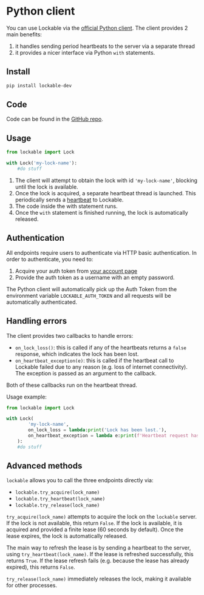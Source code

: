# Python client

You can use Lockable via the [official Python client](https://pypi.org/project/lockable.dev/). The client provides 2 main benefits:

1. it handles sending period heartbeats to the server via a separate thread
2. it provides a nicer interface via Python `with` statements.

## Install
```bash
pip install lockable-dev
```

## Code
Code can be found in the [GitHub repo](https://github.com/lockable-dev/lockable-py).

## Usage
```python
from lockable import Lock

with Lock('my-lock-name'):
    #do stuff
```

1. The client will attempt to obtain the lock with id `'my-lock-name'`, blocking until the lock is available.
2. Once the lock is acquired, a separate heartbeat thread is launched. This periodically sends a [heartbeat](https-endpoints.md#heartbeat) to Lockable.
3. The code inside the with statement runs.
4. Once the `with` statement is finished running, the lock is automatically released.

## Authentication
All endpoints require users to authenticate via HTTP basic authentication. In order to authenticate, you need to:

1. Acquire your auth token from [your account page](https://lockable.dev/account)
2. Provide the auth token as a username with an empty password.

The Python client will automatically pick up the Auth Token from the environment variable `LOCKABLE_AUTH_TOKEN` and all requests will be automatically authenticated.

## Handling errors
The client provides two callbacks to handle errors:

*  `on_lock_loss()`: this is called if any of the heartbeats returns a `false` response, which indicates the lock has been lost.
*  `on_heartbeat_exception(e)`: this is called if the heartbeat call to Lockable failed due to any reason (e.g. loss of internet connectivity). The exception is passed as an argument to the callback.

Both of these callbacks run on the heartbeat thread.

Usage example:
```python
from lockable import Lock

with Lock(
        'my-lock-name',
        on_lock_loss = lambda:print('Lock has been lost.'),
        on_heartbeat_exception = lambda e:print(f'Heartbeat request has failed due to: {e}')
    ):
    #do stuff
```

## Advanced methods
`lockable` allows you to call the three endpoints directly via:

* `lockable.try_acquire(lock_name)`
* `lockable.try_heartbeat(lock_name)`
* `lockable.try_release(lock_name)`

`try_acquire(lock_name)` attempts to acquire the lock on the `lockable` server. If the lock is not available, this return `False`. If the lock is available, it is acquired and provided a finite lease (60 seconds by default). Once the lease expires, the lock is automatically released.

The main way to refresh the lease is by sending a heartbeat to the server, using `try_heartbeat(lock_name)`. If the lease is refreshed successfully, this returns `True`. If the lease refresh fails (e.g. because the lease has already expired), this returns `False`.

`try_release(lock_name)` immediately releases the lock, making it available for other processes.
